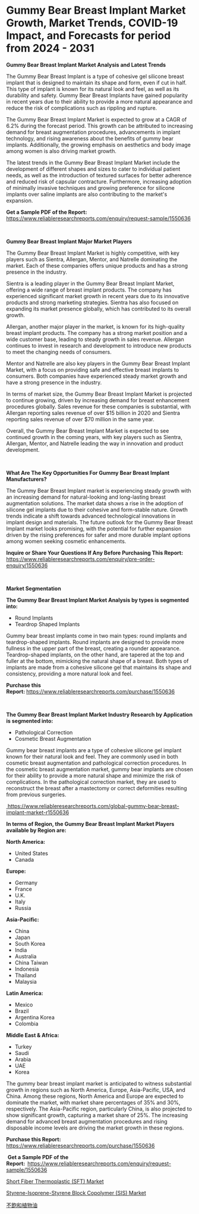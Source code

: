 <p><h1>Gummy Bear Breast Implant Market Growth, Market Trends, COVID-19 Impact, and Forecasts for period from 2024 - 2031</h1></p><p><strong>Gummy Bear Breast Implant Market Analysis and Latest Trends</strong></p>
<p><p>The Gummy Bear Breast Implant is a type of cohesive gel silicone breast implant that is designed to maintain its shape and form, even if cut in half. This type of implant is known for its natural look and feel, as well as its durability and safety. Gummy Bear Breast Implants have gained popularity in recent years due to their ability to provide a more natural appearance and reduce the risk of complications such as rippling and rupture.</p><p>The Gummy Bear Breast Implant Market is expected to grow at a CAGR of 6.2% during the forecast period. This growth can be attributed to increasing demand for breast augmentation procedures, advancements in implant technology, and rising awareness about the benefits of gummy bear implants. Additionally, the growing emphasis on aesthetics and body image among women is also driving market growth.</p><p>The latest trends in the Gummy Bear Breast Implant Market include the development of different shapes and sizes to cater to individual patient needs, as well as the introduction of textured surfaces for better adherence and reduced risk of capsular contracture. Furthermore, increasing adoption of minimally invasive techniques and growing preference for silicone implants over saline implants are also contributing to the market's expansion.</p></p>
<p><strong>Get a Sample PDF of the Report:&nbsp;</strong> <a href="https://www.reliableresearchreports.com/enquiry/request-sample/1550636">https://www.reliableresearchreports.com/enquiry/request-sample/1550636</a></p>
<p>&nbsp;</p>
<p><strong>Gummy Bear Breast Implant Major Market Players</strong></p>
<p><p>The Gummy Bear Breast Implant Market is highly competitive, with key players such as Sientra, Allergan, Mentor, and Natrelle dominating the market. Each of these companies offers unique products and has a strong presence in the industry.</p><p>Sientra is a leading player in the Gummy Bear Breast Implant Market, offering a wide range of breast implant products. The company has experienced significant market growth in recent years due to its innovative products and strong marketing strategies. Sientra has also focused on expanding its market presence globally, which has contributed to its overall growth.</p><p>Allergan, another major player in the market, is known for its high-quality breast implant products. The company has a strong market position and a wide customer base, leading to steady growth in sales revenue. Allergan continues to invest in research and development to introduce new products to meet the changing needs of consumers.</p><p>Mentor and Natrelle are also key players in the Gummy Bear Breast Implant Market, with a focus on providing safe and effective breast implants to consumers. Both companies have experienced steady market growth and have a strong presence in the industry.</p><p>In terms of market size, the Gummy Bear Breast Implant Market is projected to continue growing, driven by increasing demand for breast enhancement procedures globally. Sales revenue for these companies is substantial, with Allergan reporting sales revenue of over $15 billion in 2020 and Sientra reporting sales revenue of over $70 million in the same year.</p><p>Overall, the Gummy Bear Breast Implant Market is expected to see continued growth in the coming years, with key players such as Sientra, Allergan, Mentor, and Natrelle leading the way in innovation and product development.</p></p>
<p>&nbsp;</p>
<p><strong>What Are The Key Opportunities For Gummy Bear Breast Implant Manufacturers?</strong></p>
<p><p>The Gummy Bear Breast Implant market is experiencing steady growth with an increasing demand for natural-looking and long-lasting breast augmentation solutions. The market data shows a rise in the adoption of silicone gel implants due to their cohesive and form-stable nature. Growth trends indicate a shift towards advanced technological innovations in implant design and materials. The future outlook for the Gummy Bear Breast Implant market looks promising, with the potential for further expansion driven by the rising preferences for safer and more durable implant options among women seeking cosmetic enhancements.</p></p>
<p><strong>Inquire or Share Your Questions If Any Before Purchasing This Report:</strong> <a href="https://www.reliableresearchreports.com/enquiry/pre-order-enquiry/1550636">https://www.reliableresearchreports.com/enquiry/pre-order-enquiry/1550636</a></p>
<p>&nbsp;</p>
<p><strong>Market Segmentation</strong></p>
<p><strong>The Gummy Bear Breast Implant Market Analysis by types is segmented into:</strong></p>
<p><ul><li>Round Implants</li><li>Teardrop Shaped Implants</li></ul></p>
<p><p>Gummy bear breast implants come in two main types: round implants and teardrop-shaped implants. Round implants are designed to provide more fullness in the upper part of the breast, creating a rounder appearance. Teardrop-shaped implants, on the other hand, are tapered at the top and fuller at the bottom, mimicking the natural shape of a breast. Both types of implants are made from a cohesive silicone gel that maintains its shape and consistency, providing a more natural look and feel.</p></p>
<p><strong>Purchase this Report:&nbsp;</strong><a href="https://www.reliableresearchreports.com/purchase/1550636">https://www.reliableresearchreports.com/purchase/1550636</a></p>
<p>&nbsp;</p>
<p><strong>The Gummy Bear Breast Implant Market Industry Research by Application is segmented into:</strong></p>
<p><ul><li>Pathological Correction</li><li>Cosmetic Breast Augmentation</li></ul></p>
<p><p>Gummy bear breast implants are a type of cohesive silicone gel implant known for their natural look and feel. They are commonly used in both cosmetic breast augmentation and pathological correction procedures. In the cosmetic breast augmentation market, gummy bear implants are chosen for their ability to provide a more natural shape and minimize the risk of complications. In the pathological correction market, they are used to reconstruct the breast after a mastectomy or correct deformities resulting from previous surgeries.</p></p>
<p><a href="https://www.reliableresearchreports.com/global-gummy-bear-breast-implant-market-r1550636">&nbsp;https://www.reliableresearchreports.com/global-gummy-bear-breast-implant-market-r1550636</a></p>
<p><strong>In terms of Region, the Gummy Bear Breast Implant Market Players available by Region are:</strong></p>
<p>
    <p> <strong> North America: </strong>
        <ul>
            <li>United States</li>
            <li>Canada</li>
        </ul>
        </p> 
    <p> <strong> Europe: </strong>
        <ul>
            <li>Germany</li>
            <li>France</li>
            <li>U.K.</li>
            <li>Italy</li>
            <li>Russia</li>
        </ul>
        </p> 
    <p> <strong> Asia-Pacific: </strong>
        <ul>
            <li>China</li>
            <li>Japan</li>
            <li>South Korea</li>
            <li>India</li>
            <li>Australia</li>
            <li>China Taiwan</li>
            <li>Indonesia</li>
            <li>Thailand</li>
            <li>Malaysia</li>
        </ul>
        </p> 
    <p> <strong> Latin America: </strong>
        <ul>
            <li>Mexico</li>
            <li>Brazil</li>
            <li>Argentina Korea</li>
            <li>Colombia</li>
        </ul>
        </p> 
    <p> <strong> Middle East & Africa: </strong>
        <ul>
            <li>Turkey</li>
            <li>Saudi</li>
            <li>Arabia</li>
            <li>UAE</li>
            <li>Korea</li>
        </ul>
    </p>
    </p>
<p><p>The gummy bear breast implant market is anticipated to witness substantial growth in regions such as North America, Europe, Asia-Pacific, USA, and China. Among these regions, North America and Europe are expected to dominate the market, with market share percentages of 35% and 30%, respectively. The Asia-Pacific region, particularly China, is also projected to show significant growth, capturing a market share of 25%. The increasing demand for advanced breast augmentation procedures and rising disposable income levels are driving the market growth in these regions.</p></p>
<p><strong>Purchase this Report: </strong><a href="https://www.reliableresearchreports.com/purchase/1550636">https://www.reliableresearchreports.com/purchase/1550636</a></p>
<p>&nbsp;<strong>Get a Sample PDF of the Report:&nbsp;&nbsp;</strong><a href="https://www.reliableresearchreports.com/enquiry/request-sample/1550636">https://www.reliableresearchreports.com/enquiry/request-sample/1550636</a></p>
<p><strong></strong></p>
<p><p><a href="https://meowing-lemming-dd3.notion.site/Short-Fiber-Thermoplastic-SFT-Market-Size-Market-Outlook-and-Market-Forecast-2024-to-2031-564e9cc7762b400286e42928adb4512d">Short Fiber Thermoplastic (SFT) Market</a></p><p><a href="https://cute-banjo-8ca.notion.site/Styrene-Isoprene-Styrene-Block-Copolymer-SIS-Market-Furnishes-Information-on-Market-Share-Market--3138fbedddd84e158738c37ef53c3baa">Styrene-Isoprene-Styrene Block Copolymer (SIS) Market</a></p><p><a href="https://github.com/hilmi-2a/Market-Research-Report-List-1/blob/main/703932348068.md">不飽和植物油</a></p></p>